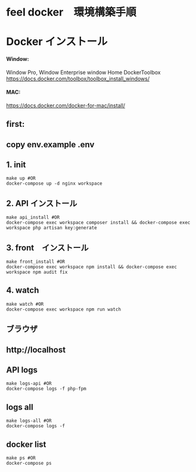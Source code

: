 # 

# feel docker　環境構築手順

# 

# Docker インストール
#### Window: 
Window Pro, Window Enterprise
window Home DockerToolbox
https://docs.docker.com/toolbox/toolbox_install_windows/

#### MAC:
https://docs.docker.com/docker-for-mac/install/

## first:
## copy env.example .env

## 1. init
```
make up #OR
docker-compose up -d nginx workspace
```

## 2. API インストール
```
make api_install #OR
docker-compose exec workspace composer install && docker-compose exec workspace php artisan key:generate
```
## 3. front　インストール
```
make front_install #OR
docker-compose exec workspace npm install && docker-compose exec workspace npm audit fix
```
## 4. watch
```
make watch #OR
docker-compose exec workspace npm run watch
```

## ブラウザ
## http://localhost

## API logs
```
make logs-api #OR
docker-compose logs -f php-fpm
```
## logs all
```
make logs-all #OR
docker-compose logs -f
```
## docker list
```
make ps #OR
docker-compose ps
```